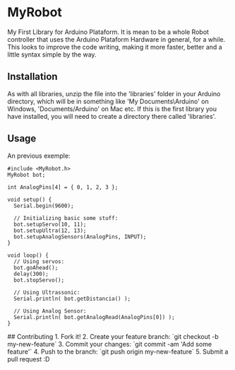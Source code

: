 

# MyRobot
My First Library for Arduino Plataform. It is mean to be a whole Robot controller that uses the Arduino Plataform Hardware in general, for a while. This looks to improve the code writing, making it more faster, better and a little syntax simple by the way.
## Installation
As with all libraries, unzip the file into the 'libraries' folder in your Arduino directory, which will be in something like 'My Documents\Arduino' on Windows, 'Documents/Arduino' on Mac etc. If this is the first library you have installed, you will need to create a directory there called 'libraries'.
## Usage
  An previous exemple:
  <snippet>
	
	#include <MyRobot.h>
	MyRobot bot;
	
	int AnalogPins[4] = { 0, 1, 2, 3 };
	
	void setup() {
	  Serial.begin(9600);
	  
	  // Initializing basic some stuff:
	  bot.setupServo(10, 11);
	  bot.setupUltra(12, 13);
	  bot.setupAnalogSensors(AnalogPins, INPUT);
	}
	  
	void loop() {
	  // Using servos:
	  bot.goAhead();
	  delay(300);
	  bot.stopServo();
	
	  // Using Ultrassonic:
	  Serial.println( bot.getDistancia() );
	
	  // Using Analog Sensor:
	  Serial.println( bot.getAnalogRead(AnalogPins[0]) );
	}
  </snippet>
## Contributing
1. Fork it!
2. Create your feature branch: `git checkout -b my-new-feature`
3. Commit your changes: `git commit -am 'Add some feature'`
4. Push to the branch: `git push origin my-new-feature`
5. Submit a pull request :D

